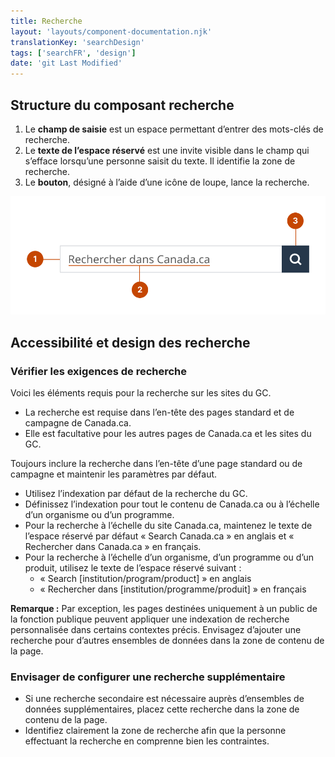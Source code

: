 ```yaml
---
title: Recherche
layout: 'layouts/component-documentation.njk'
translationKey: 'searchDesign'
tags: ['searchFR', 'design']
date: 'git Last Modified'
---
```


## Structure du composant recherche

<ol class="anatomy-list">
  <li>Le <strong>champ de saisie</strong> est un espace permettant d’entrer des mots-clés de recherche.</li>
  <li>Le <strong>texte de l’espace réservé</strong> est une invite visible dans le champ qui s’efface lorsqu’une personne saisit du texte. Il identifie la zone de recherche.</li>
  <li>Le <strong>bouton</strong>, désigné à l’aide d’une icône de loupe, lance la recherche.</li>
</ol>

<img class="b-sm b-default p-300" src="/images/fr/components/anatomy/gcds-search-anatomy.svg" alt="Une boîte de recherche avec la mention « Rechercher dans Canada.ca » à l’intérieur, à côté d’un bouton de loupe immédiatement à droite. Chaque élément du composant est identifié à l’aide d’un chiffre." />

## Accessibilité et design des recherche

### Vérifier les exigences de recherche

Voici les éléments requis pour la recherche sur les sites du GC.

- La recherche est requise dans l’<gcds-link href="{{ links.header }}">en-tête</gcds-link> des pages standard et de campagne de Canada.ca.
- Elle est facultative pour les autres pages de Canada.ca et les sites du GC.

<gcds-details details-title="Éléments requis sur une page standard ou de campagne de Canada.ca" class="mb-300">
  <gcds-text>Toujours inclure la recherche dans l’en-tête d’une page standard ou de campagne et maintenir les paramètres par défaut.</gcds-text>
  <ul class="list-disc">
    <li>Utilisez l’indexation par défaut de la recherche du GC.</li>
    <li>Définissez l’indexation pour tout le contenu de Canada.ca ou à l’échelle d’un organisme ou d’un programme.</li>
    <li>Pour la recherche à l’échelle du site Canada.ca, maintenez le texte de l’espace réservé par défaut « <span lang="en">Search Canada.ca</span> » en anglais et « Rechercher dans Canada.ca » en français.</li>
    <li>Pour la recherche à l’échelle d’un organisme, d’un programme ou d’un produit, utilisez le texte de l’espace réservé suivant :
      <ul class="ms-300">
        <li>« <span lang="en">Search [institution/program/product] </span>» en anglais</li>
        <li>« Rechercher dans [institution/programme/produit] » en français</li>
      </ul>
    </li>
  </ul>
  <gcds-text margin-bottom="0"><strong>Remarque :</strong> Par exception, les pages destinées uniquement à un public de la fonction publique peuvent appliquer une indexation de recherche personnalisée dans certains contextes précis.</gcds-text>
</gcds-details>

<gcds-details details-title="Éléments facultatifs sur une page standard ou de campagne de Canada.ca" class="mb-300">
  <gcds-text margin-bottom="0">Envisagez d’ajouter une recherche pour d’autres ensembles de données dans la zone de contenu de la page.</gcds-text>
</gcds-details>

### Envisager de configurer une recherche supplémentaire

- Si une recherche secondaire est nécessaire auprès d’ensembles de données supplémentaires, placez cette recherche dans la zone de contenu de la page.
- Identifiez clairement la zone de recherche afin que la personne effectuant la recherche en comprenne bien les contraintes.
